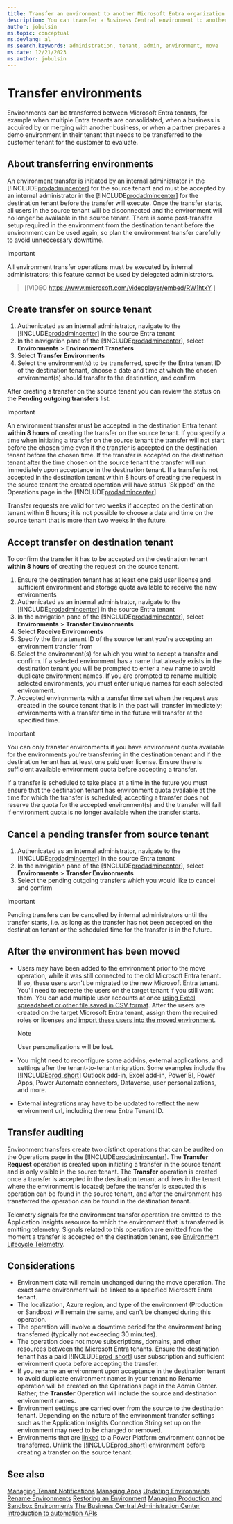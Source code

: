 ```yaml
---
title: Transfer an environment to another Microsoft Entra organization
description: You can transfer a Business Central environment to another Microsoft Entra tenant. Start in the Business Central admin center.
author: jobulsin
ms.topic: conceptual
ms.devlang: al
ms.search.keywords: administration, tenant, admin, environment, move
ms.date: 12/21/2023
ms.author: jobulsin
---
```


# Transfer environments

Environments can be transferred between Microsoft Entra tenants, for example when multiple Entra tenants are consolidated, when a business is acquired by or merging with another business, or when a partner prepares a demo environment in their tenant that needs to be transferred to the customer tenant for the customer to evaluate.

## About transferring environments

An environment transfer is initiated by an internal administrator in the [!INCLUDE[prodadmincenter](../developer/includes/prodadmincenter.md)] for the source tenant and must be accepted by an internal administrator in the [!INCLUDE[prodadmincenter](../developer/includes/prodadmincenter.md)] for the destination tenant before the transfer will execute. Once the transfer starts, all users in the source tenant will be disconnected and the environment will no longer be available in the source tenant. There is some post-transfer setup required in the environment from the destination tenant before the environment can be used again, so plan the environment transfer carefully to avoid unneccessary downtime.

> [!IMPORTANT]
> All environment transfer operations must be executed by internal administrators; this feature cannot be used by delegated administrators.

> [!VIDEO https://www.microsoft.com/videoplayer/embed/RW1htxY ]

## Create transfer on source tenant

1. Authenicated as an internal administrator, navigate to the [!INCLUDE[prodadmincenter](../developer/includes/prodadmincenter.md)] in the source Entra tenant
2. In the navigation pane of the [!INCLUDE[prodadmincenter](../developer/includes/prodadmincenter.md)], select **Environments** > **Environment Transfers**
3. Select **Transfer Environments**
4. Select the environment(s) to be transferred, specify the Entra tenant ID of the destination tenant, choose a date and time at which the chosen environment(s) should transfer to the destination, and confirm

After creating a transfer on the source tenant you can review the status on the **Pending outgoing transfers** list.

> [!IMPORTANT]
> An environment transfer must be accepted in the destination Entra tenant **within 8 hours** of creating the transfer on the source tenant. If you specify a time when initiating a transfer on the source tenant the transfer will not start before the chosen time even if the transfer is accepted on the destination tenant before the chosen time. If the transfer is accepted on the destination tenant after the time chosen on the source tenant the transfer will run immediately upon acceptance in the destination tenant. If a transfer is not accepted in the destination tenant within 8 hours of creating the request in the source tenant the created operation will have status 'Skipped' on the Operations page in the [!INCLUDE[prodadmincenter](../developer/includes/prodadmincenter.md)].
>
> Transfer requests are valid for two weeks if accepted on the destination tenant within 8 hours; it is not possible to choose a date and time on the source tenant that is more than two weeks in the future.

## Accept transfer on destination tenant

To confirm the transfer it has to be accepted on the destination tenant **within 8 hours** of creating the request on the source tenant.

1. Ensure the destination tenant has at least one paid user license and sufficient environment and storage quota available to receive the new environments
2. Authenicated as an internal administrator, navigate to the [!INCLUDE[prodadmincenter](../developer/includes/prodadmincenter.md)] in the source Entra tenant
3. In the navigation pane of the [!INCLUDE[prodadmincenter](../developer/includes/prodadmincenter.md)], select **Environments** > **Transfer Environments**
4. Select **Receive Environments**
5. Specify the Entra tenant ID of the source tenant you're accepting an environment transfer from
6. Select the environment(s) for which you want to accept a transfer and confirm. If a selected environment has a name that already exists in the destination tenant you will be prompted to enter a new name to avoid duplicate environment names. If you are prompted to rename multiple selected environments, you must enter unique names for each selected environment. 
7. Accepted environments with a transfer time set when the request was created in the source tenant that is in the past will transfer immediately; environments with a transfer time in the future will transfer at the specified time.

> [!IMPORTANT]
> You can only transfer environments if you have environment quota available for the environments you're transferring in the destination tenant and if the destination tenant has at least one paid user license. Ensure there is sufficient available environment quota before accepting a transfer.
>
> If a transfer is scheduled to take place at a time in the future you must ensure that the destination tenant has environment quota available at the time for which the transfer is scheduled; accepting a transfer does not reserve the quota for the accepted environment(s) and the transfer will fail if environment quota is no longer available when the transfer starts.

## Cancel a pending transfer from source tenant

1. Authenicated as an internal administrator, navigate to the [!INCLUDE[prodadmincenter](../developer/includes/prodadmincenter.md)] in the source Entra tenant
2. In the navigation pane of the [!INCLUDE[prodadmincenter](../developer/includes/prodadmincenter.md)], select **Environments** > **Transfer Environments**
3. Select the pending outgoing transfers which you would like to cancel and confirm

> [!IMPORTANT]
> Pending transfers can be cancelled by internal administrators until the transfer starts, i.e. as long as the transfer has not been accepted on the destination tenant or the scheduled time for the transfer is in the future.

## After the environment has been moved

- Users may have been added to the environment prior to the move operation, while it was still connected to the old Microsoft Entra tenant. If so, these users won't be migrated to the new Microsoft Entra tenant. You'll need to recreate the users on the target tenant if you still want them. You can add multiple user accounts at once [using Excel spreadsheet or other file saved in CSV format](/microsoft-365/enterprise/add-several-users-at-the-same-time). After the users are created on the target Microsoft Entra tenant, assign them the required roles or licenses and [import these users into the moved environment](/dynamics365/business-central/ui-how-users-permissions).

  > [!NOTE] 
  > User personalizations will be lost.
- You might need to reconfigure some add-ins, external applications, and settings after the tenant-to-tenant migration. Some examples include the [!INCLUDE[prod_short](../developer/includes/prod_short.md)] Outlook add-in, Excel add-in, Power BI, Power Apps, Power Automate connectors, Dataverse, user personalizations, and more.
- External integrations may have to be updated to reflect the new environment url, including the new Entra Tenant ID.

## Transfer auditing
Environment transfers create two distinct operations that can be audited on the Operations page in the [!INCLUDE[prodadmincenter](../developer/includes/prodadmincenter.md)]. The **Transfer Request** operation is created upon initiating a transfer in the source tenant and is only visible in the source tenant. The **Transfer** operation is created once a transfer is accepted in the destination tenant and lives in the tenant where the environment is located; before the transfer is executed this operation can be found in the source tenant, and after the environment has transferred the operation can be found in the destination tenant.

Telemetry signals for the environment transfer operation are emitted to the Application Insights resource to which the environment that is transferred is emitting telemetry. Signals related to this operation are emitted from the moment a transfer is accepted on the destination tenant, see [Environment Lifecycle Telemetry](telemetry-environment-lifecycle-trace.md#environment-transfer-to-different-entra-tenant-operation-scheduled).

## Considerations

- Environment data will remain unchanged during the move operation. The exact same environment will be linked to a specified Microsoft Entra tenant.
- The localization, Azure region, and type of the environment (Production or Sandbox) will remain the same, and can't be changed during this operation.
- The operation will involve a downtime period for the environment being transferred (typically not exceeding 30 minutes).
- The operation does not move subscriptions, domains, and other resources between the Microsoft Entra tenants. Ensure the destination tenant has a paid [!INCLUDE[prod_short](../developer/includes/prod_short.md)] user subscription and sufficient environment quota before accepting the transfer.
- If you rename an environment upon acceptance in the destination tenant to avoid duplicate environment names in your tenant no Rename operation will be created on the Operations page in the Admin Center. Rather, the **Transfer** Operation will include the source and destination environment names.
- Environment settings are carried over from the source to the destination tenant. Depending on the nature of the environment transfer settings such as the Application Insights Connection String set up on the environment may need to be changed or removed.
- Environments that are [linked](tenant-admin-center-environments.md#linked-power-platform-environment) to a Power Platform environment cannot be transferred. Unlink the [!INCLUDE[prod_short](../developer/includes/prod_short.md)] environment before creating a transfer on the source tenant.

## See also

[Managing Tenant Notifications](tenant-admin-center-notifications.md)
[Managing Apps](tenant-admin-center-manage-apps.md)
[Updating Environments](tenant-admin-center-update-management.md)
[Rename Environments](tenant-admin-center-environments-rename.md)
[Restoring an Environment](tenant-admin-center-backup-restore.md)
[Managing Production and Sandbox Environments](tenant-admin-center-environments.md)
[The Business Central Administration Center](tenant-admin-center.md)
[Introduction to automation APIs](itpro-introduction-to-automation-apis.md)
